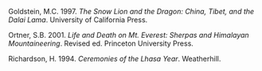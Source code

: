 Goldstein, M.C. 1997. *The Snow Lion and the Dragon: China, Tibet, and the Dalai Lama*. University of California Press.

Ortner, S.B. 2001. *Life and Death on Mt. Everest: Sherpas and Himalayan Mountaineering*. Revised ed. Princeton University Press.

Richardson, H. 1994. *Ceremonies of the Lhasa Year*. Weatherhill.
